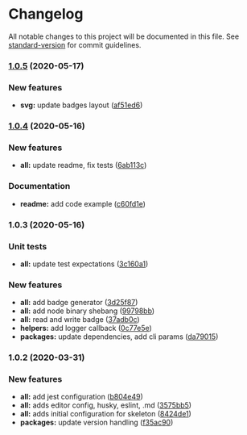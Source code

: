 # Changelog

All notable changes to this project will be documented in this file. See [standard-version](https://github.com/conventional-changelog/standard-version) for commit guidelines.

### [1.0.5](https://github.com/adam-sokolowski/badges/compare/v1.0.4...v1.0.5) (2020-05-17)


### New features

* **svg:** update badges layout ([af51ed6](https://github.com/adam-sokolowski/badges/commit/af51ed664216caa494da570e533e165541065d1e))

### [1.0.4](https://github.com/adam-sokolowski/badges/compare/v1.0.3...v1.0.4) (2020-05-16)


### New features

* **all:** update readme, fix tests ([6ab113c](https://github.com/adam-sokolowski/badges/commit/6ab113cc19b914afb486049ca8dfbbe67f6508ac))


### Documentation

* **readme:** add code example ([c60fd1e](https://github.com/adam-sokolowski/badges/commit/c60fd1e9b310f794712100a49bc7a979f306acf5))

### 1.0.3 (2020-05-16)


### Unit tests

* **all:** update test expectations ([3c160a1](https://github.com/adam-sokolowski/badges/commit/3c160a18e9f590322a5998274c1c8f80da9874a2))


### New features

* **all:** add badge generator ([3d25f87](https://github.com/adam-sokolowski/badges/commit/3d25f873b8d9f7825d61b401bbb388997ae566f0))
* **all:** add node binary shebang ([99798bb](https://github.com/adam-sokolowski/badges/commit/99798bbca39b5341e9cb92759c04a9ac481b6139))
* **all:** read and write badge ([37adb0c](https://github.com/adam-sokolowski/badges/commit/37adb0c484e2eea97260176629790522f42ddd57))
* **helpers:** add logger callback ([0c77e5e](https://github.com/adam-sokolowski/badges/commit/0c77e5ed9e9f0ae6799c878a691e23d18f19c1b3))
* **packages:** update dependencies, add cli params ([da79015](https://github.com/adam-sokolowski/badges/commit/da79015ccd8049018384a748cacf1e05bd2fdcee))

### 1.0.2 (2020-03-31)


### New features

* **all:** add jest configuration ([b804e49](https://github.com/adam-sokolowski/ts-skeleton/commit/b804e494d54392b8fb5bf2ffe33b6736a233c5ae))
* **all:** adds editor config, husky, eslint, .md ([3575bb5](https://github.com/adam-sokolowski/ts-skeleton/commit/3575bb594814e3fe72a077b3f180ee45ec2087be))
* **all:** adds initial configuration for skeleton ([8424de1](https://github.com/adam-sokolowski/ts-skeleton/commit/8424de131f7bb86cf20310d61d5de0b9502c45d8))
* **packages:** update version handling ([f35ac90](https://github.com/adam-sokolowski/ts-skeleton/commit/f35ac904ff1b9c50bd4b73777ace35a9eb85bc02))
